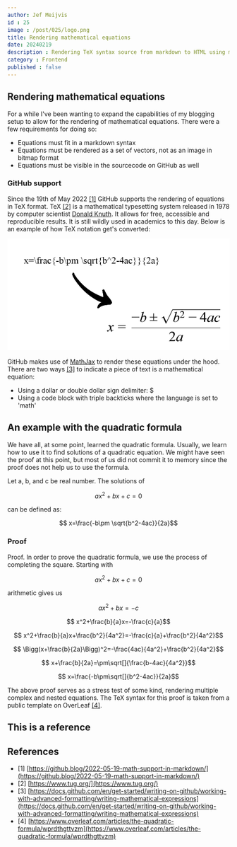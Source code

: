 ```yaml
---
author: Jef Meijvis
id : 25
image : /post/025/logo.png
title: Rendering mathematical equations
date: 20240219
description : Rendering TeX syntax source from markdown to HTML using mathlifier.
category : Frontend 
published : false
---
```


## Rendering mathematical equations
For a while I've been wanting to expand the capabilities of my blogging setup to allow for the rendering of mathematical equations.
There were a few requirements for doing so:
- Equations must fit in a markdown syntax
- Equations must be rendered as a set of vectors, not as an image in bitmap format
- Equations must be visible in the sourcecode on GitHub as well

### GitHub support
Since the 19th of May 2022 [[1]](#references) GitHub supports the rendering of equations in TeX format.
TeX [[2]](#references) is a mathematical typesetting system released in 1978 by computer scientist [Donald Knuth](https://en.wikipedia.org/wiki/Donald_Knuth).
It allows for free, accessible and reproducible results. It is still wildly used in academics to this day. Below is an example of how TeX notation get's converted:

![From TeX notation to rendered output [medium]](images/tex-notation-light.png)

GitHub makes use of [MathJax](https://www.mathjax.org/) to render these equations under the hood.
There are two ways [[3]](#references) to indicate a piece of text is a mathematical equation:
- Using a dollar or double dollar sign delimiter: $
- Using a code block with triple backticks where the language is set to 'math'

## An example with the quadratic formula
We have all, at some point, learned the quadratic formula. Usually, we learn how to use it to find solutions of a quadratic equation. We might have seen the proof at this point, but most of us did not commit it to memory since the proof does not help us to use the formula.

Let a, b, and c be real number. The solutions of

```math
    ax^2+bx+c=0
```
can be defined as:

```math
    x=\frac{-b\pm \sqrt{b^2-4ac}}{2a}
```

### Proof

Proof. In order to prove the quadratic formula, we use the process of completing
the square. Starting with

```math
    ax^2+bx+c=0
```
arithmetic gives us

```math
    ax^2+bx=-c
```

```math
    x^2+\frac{b}{a}x=-\frac{c}{a}
```

```math
    x^2+\frac{b}{a}x+\frac{b^2}{4a^2}=-\frac{c}{a}+\frac{b^2}{4a^2}
```

```math
    \Bigg(x+\frac{b}{2a}\Bigg)^2=-\frac{4ac}{4a^2}+\frac{b^2}{4a^2}
```

```math
    x+\frac{b}{2a}=\pm\sqrt[]{\frac{b-4ac}{4a^2}}
```

```math
    x=\frac{-b\pm\sqrt[]{b^2-4ac}}{2a}
```

The above proof serves as a stress test of some kind, rendering multiple complex and nested equations.
The TeX syntax for this proof is taken from a public template on OverLeaf [[4]](#references).

## This is a reference



## References
- [1] [https://github.blog/2022-05-19-math-support-in-markdown/](https://github.blog/2022-05-19-math-support-in-markdown/)
- [2] [https://www.tug.org/](https://www.tug.org/)
- [3] [https://docs.github.com/en/get-started/writing-on-github/working-with-advanced-formatting/writing-mathematical-expressions](https://docs.github.com/en/get-started/writing-on-github/working-with-advanced-formatting/writing-mathematical-expressions)
- [4] [https://www.overleaf.com/articles/the-quadratic-formula/wprdthgttvzm](https://www.overleaf.com/articles/the-quadratic-formula/wprdthgttvzm)